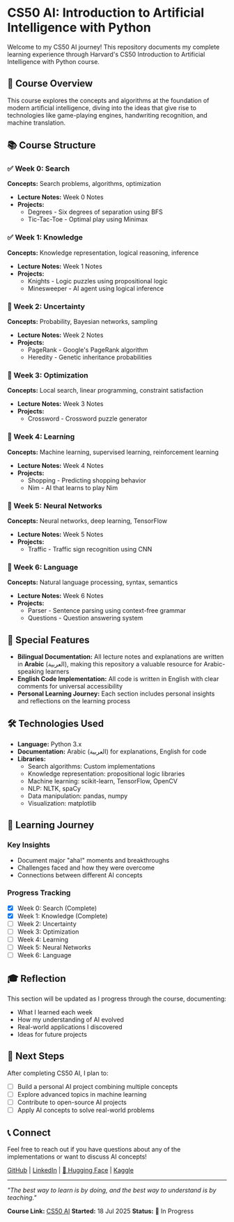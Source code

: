 # CS50 AI: Introduction to Artificial Intelligence with Python

Welcome to my CS50 AI journey! This repository documents my complete learning experience through Harvard's CS50 Introduction to Artificial Intelligence with Python course.

## 🎯 Course Overview

This course explores the concepts and algorithms at the foundation of modern artificial intelligence, diving into the ideas that give rise to technologies like game-playing engines, handwriting recognition, and machine translation.

## 📚 Course Structure

### ✅ Week 0: Search

**Concepts:** Search problems, algorithms, optimization

- **Lecture Notes:** Week 0 Notes
- **Projects:**
    - Degrees - Six degrees of separation using BFS
    - Tic-Tac-Toe - Optimal play using Minimax

### ✅ Week 1: Knowledge

**Concepts:** Knowledge representation, logical reasoning, inference

- **Lecture Notes:** Week 1 Notes
- **Projects:**
    - Knights - Logic puzzles using propositional logic
    - Minesweeper - AI agent using logical inference

### 🔄 Week 2: Uncertainty

**Concepts:** Probability, Bayesian networks, sampling

- **Lecture Notes:** Week 2 Notes
- **Projects:**
    - PageRank - Google's PageRank algorithm
    - Heredity - Genetic inheritance probabilities

### 🔄 Week 3: Optimization

**Concepts:** Local search, linear programming, constraint satisfaction

- **Lecture Notes:** Week 3 Notes
- **Projects:**
    - Crossword - Crossword puzzle generator

### 🔄 Week 4: Learning

**Concepts:** Machine learning, supervised learning, reinforcement learning

- **Lecture Notes:** Week 4 Notes
- **Projects:**
    - Shopping - Predicting shopping behavior
    - Nim - AI that learns to play Nim

### 🔄 Week 5: Neural Networks

**Concepts:** Neural networks, deep learning, TensorFlow

- **Lecture Notes:** Week 5 Notes
- **Projects:**
    - Traffic - Traffic sign recognition using CNN

### 🔄 Week 6: Language

**Concepts:** Natural language processing, syntax, semantics

- **Lecture Notes:** Week 6 Notes
- **Projects:**
    - Parser - Sentence parsing using context-free grammar
    - Questions - Question answering system

## 🌟 Special Features

- **Bilingual Documentation:** All lecture notes and explanations are written in **Arabic** (العربية), making this repository a valuable resource for Arabic-speaking learners
- **English Code Implementation:** All code is written in English with clear comments for universal accessibility
- **Personal Learning Journey:** Each section includes personal insights and reflections on the learning process

## 🛠️ Technologies Used

- **Language:** Python 3.x
- **Documentation:** Arabic (العربية) for explanations, English for code
- **Libraries:**
    - Search algorithms: Custom implementations
    - Knowledge representation: propositional logic libraries
    - Machine learning: scikit-learn, TensorFlow, OpenCV
    - NLP: NLTK, spaCy
    - Data manipulation: pandas, numpy
    - Visualization: matplotlib

## 📖 Learning Journey

### Key Insights

- Document major "aha!" moments and breakthroughs
- Challenges faced and how they were overcome
- Connections between different AI concepts

### Progress Tracking

- [x] Week 0: Search (Complete)
- [x] Week 1: Knowledge (Complete)
- [ ] Week 2: Uncertainty
- [ ] Week 3: Optimization
- [ ] Week 4: Learning
- [ ] Week 5: Neural Networks
- [ ] Week 6: Language

## 🎓 Reflection

This section will be updated as I progress through the course, documenting:

- What I learned each week
- How my understanding of AI evolved
- Real-world applications I discovered
- Ideas for future projects

## 🚀 Next Steps

After completing CS50 AI, I plan to:

- [ ] Build a personal AI project combining multiple concepts
- [ ] Explore advanced topics in machine learning
- [ ] Contribute to open-source AI projects
- [ ] Apply AI concepts to solve real-world problems

## 📞 Connect

Feel free to reach out if you have questions about any of the implementations or want to discuss AI concepts!

[GitHub](https://github.com/Musn0o) | [LinkedIn](https://www.linkedin.com/in/mustafa-askar-223551351/) | [🤗 Hugging Face](https://huggingface.co/Musno) | [Kaggle](https://www.kaggle.com/mustafaaskar95)

---

_"The best way to learn is by doing, and the best way to understand is by teaching."_

**Course Link:** [CS50 AI](https://cs50.harvard.edu/ai/) **Started:** 18 Jul 2025 **Status:** 🔄 In Progress